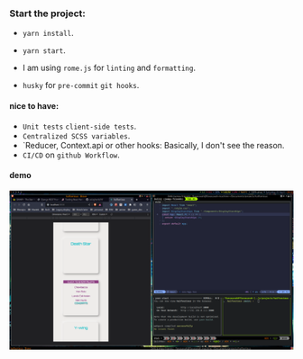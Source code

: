 ### Start the project:

- `yarn install`.
- `yarn start`.

- I am using `rome.js` for `linting` and `formatting`.
- `husky` for `pre-commit` `git hooks`.
#### nice to have:
- `Unit tests` `client-side tests`.
- `Centralized SCSS variables`.
- `Reducer, Context.api or other hooks: Basically, I don't see the reason.
- `CI/CD` on `github Workflow`.
#### demo

![demo](demo/demo.png)

